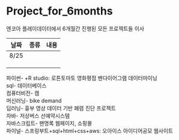 # Project_for_6months
엔코아 플레이데이터에서 6개월간 진행된 모든 프로젝트들 이사<br>

|날짜|종류|내용|
|:------:|:---:|:---|
|8/25| ||
||||
||||
||||





파이썬- +R studio: 로튼토마토 영화평점 벤다이어그램 데이터마이닝<br>
sql- 데이터베이스<br>
컴퓨터비전- 캠 <br>
머신러닝- bike demand<br>
딥러닝- 흉부 영상 데이터 기반 폐렴 진단 프로젝트<br>
자바- 저상버스 선예약시스템<br>
자바스크립트- 팬명록 웹페이지, 쇼핑몰<br>
파이널- 스프링부트+sql+html+css+aws: 오아이스 아이디어공모 웹사이트

